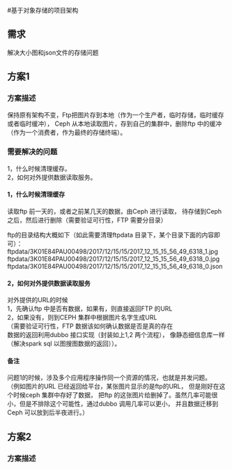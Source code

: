 #基于对象存储的项目架构
## 需求
解决大小图和json文件的存储问题
## 方案1
### 方案描述
保持原有架构不变，Ftp把图片存到本地（作为一个生产者，临时存储，临时缓存或者临时缓冲），
Ceph 从本地读取图片，存到自己的集群中，删除ftp 中的缓冲（作为一个消费者，作为最终的存储终端）。

### 需要解决的问题
1，什么时候清理缓存。  
2，如何对外提供数据读取服务。
#### 1，什么时候清理缓存
读取ftp 前一天的，或者之前某几天的数据，由Ceph 进行读取，
待存储到Ceph 之后，然后进行删除（需要验证可行性，FTP 需要分目录）  

ftp的目录结构大概如下（如此需要清理ftpdata 目录下，某个目录下面的内容即可）：    
ftpdata/3K01E84PAU00498/2017/12/15/15/2017_12_15_15_56_49_6318_1.jpg
ftpdata/3K01E84PAU00498/2017/12/15/15/2017_12_15_15_56_49_6318_0.jpg
ftpdata/3K01E84PAU00498/2017/12/15/15/2017_12_15_15_56_49_6318_0.json


#### 2，如何对外提供数据读取服务
对外提供的URL的时候  
1，先确认ftp 中是否有数据，如果有，则直接返回FTP 的URL  
2，如果没有，则到CEPH 集群中根据图片名字生成URL  
（需要验证可行性，FTP 数据该如何确认数据是否是真的存在  
数据的返回利用dubbo 接口实现（封装如上1,2 两个流程），
像静态细信息库一样（解决spark sql 以图搜图数据的返回））。

#### 备注
问题1的时候，涉及多个应用程序操作同一个资源的情况，也就是并发问题。  
（例如图片的URL 已经返回给平台，某张图片显示的是ftp的URL，
但是刚好在这个时候ceph 集群中存好了数据，
把ftp 的这张图片给删掉了。虽然几率可能很小，但是不排除这个可能性，通过dubbo 调用几率可以更小，
并且数据迁移到Ceph 可以放到后半夜进行。）


## 方案2
### 方案描述


